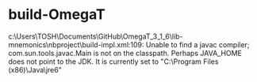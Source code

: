build-OmegaT
============

c:\Users\TOSH\Documents\GitHub\OmegaT_3_1_6\lib-mnemonics\nbproject\build-impl.xml:109: Unable to find a javac compiler;
com.sun.tools.javac.Main is not on the classpath.
Perhaps JAVA_HOME does not point to the JDK.
It is currently set to "C:\Program Files (x86)\Java\jre6"

